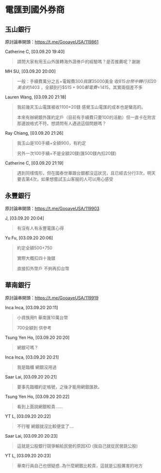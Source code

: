 # 電匯到國外券商

## 玉山銀行

原討論串開頭：<https://t.me/GooayeUSA/119861>

Catherine C, [03.09.20 19:40]

> 請問大家有用玉山外匯轉海外證券戶的經驗嗎？是否推薦呢？謝謝

MH SU, [03.09.20 20:00]

> 一般：手續費萬分之五+電報費$300 我匯$35000美金 收$815台幣 中轉行扣20美金 約$1403 ，全額到行$$515+900郵電費=$1415，其實兩個差不多

Lauren Wang, [03.09.20 21:18]

> 我前幾天玉山電匯被收1100+20鎂 感覺玉山電匯的成本也是蠻高的。
>
> 本來有辦網銀外匯約定戶（目前有手續費只要100的活動）但一直卡在附言那邊說格式不符。想請問有人遇過這個問題嗎？

Ray Chiang, [03.09.20 21:26]
> 我玉山是100手續+全額900，有約定
>
> 另外一次100手續+不是全額20鎂(匯500鎂內扣20鎂)

Catherine C, [03.09.20 21:19]

> 遇到同樣情形，但在國泰世華跟台銀都沒這狀況，且已經去分行3次，明天要去第4次，如果想嘗試玉山客服的人可以用心感受

## 永豐銀行

原討論串開頭：<https://t.me/GooayeUSA/119903>

J, [03.09.20 20:04]

> 有沒有人有永豐電匯心得

Yu Fu, [03.09.20 20:06]

> 約定全額500+750
>
> 實際大概扣四十幾鎂
>
> 直接扣外幣戶 不夠再扣台幣

## 華南銀行

原討論串開頭：<https://t.me/GooayeUSA/119919>

Inca Inca, [03.09.20 20:11]

> 小資族用ft 華南匯10萬台幣 
>
> 700全額到 供參考

Tsung Yen Ho, [03.09.20 20:20]

> 網銀可嗎？

Inca Inca, [03.09.20 20:21]

> 我是臨櫃 網銀沒用過

Saar Lai, [03.09.20 20:21]

> 要事先臨櫃約定帳號，之後才能用網銀匯款。

Tsung Yen Ho, [03.09.20 20:22]

> 看到上面說網銀較貴……

YT L, [03.09.20 20:22]

> 不行喔 網銀就沒比較便宜了....

Saar Lai, [03.09.20 20:23]

> 這就是公股銀行競爭輸給民營的原因XD (我自己就從民營跳公股)

YT L, [03.09.20 20:23]

> 華南行員自己也很疑惑..為什麼網銀比較貴，這就是公股厲害的地方
